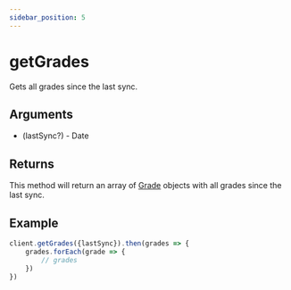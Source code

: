 ```yaml
---
sidebar_position: 5
---
```


# getGrades

Gets all grades since the last sync.

## Arguments
- (lastSync?) - Date

## Returns

This method will return an array of [Grade](../models/grade) objects with all grades since the last sync.

## Example

```js
client.getGrades({lastSync}).then(grades => {
    grades.forEach(grade => {
        // grades
    })
})
```